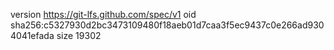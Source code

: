version https://git-lfs.github.com/spec/v1
oid sha256:c5327930d2bc3473109480f18aeb01d7caa3f5ec9437c0e266ad9304041efada
size 19302
